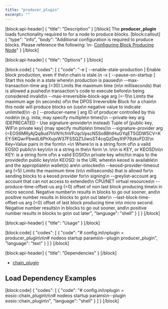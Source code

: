 ```yaml
---
title: "producer_plugin"
excerpt: ""
---
```

[block:api-header]
{
  "title": "Description"
}
[/block]
The **producer_plugin** loads functionality required to for a node to produce blocks.
[block:callout]
{
  "type": "info",
  "body": "Additional configuration is required to produce blocks. Please reference the following: \n- [Configuring Block Producing Node](doc:environment-producing-node)"
}
[/block]

[block:api-header]
{
  "title": "Options"
}
[/block]

[block:code]
{
  "codes": [
    {
      "code": "-e [ --enable-stale-production ]      Enable block production, even if the\n                                        chain is stale.\n  -x [ --pause-on-startup ]             Start this node in a state where\n                                        production is paused\n  --max-transaction-time arg (=30)      Limits the maximum time (in\n                                        milliseconds) that is allowed a pushed\n                                        transaction's code to execute before\n                                        being considered invalid\n  --max-irreversible-block-age arg (=-1)\n                                        Limits the maximum age (in seconds) of\n                                        the DPOS Irreversible Block for a chain\n                                        this node will produce blocks on (use\n                                        negative value to indicate unlimited)\n  -p [ --producer-name ] arg            ID of producer controlled by this node\n                                        (e.g. inita; may specify multiple\n                                        times)\n  --private-key arg                     (DEPRECATED - Use signature-provider\n                                        instead) Tuple of [public key, WIF\n                                        private key] (may specify multiple\n                                        times)\n  --signature-provider arg (=EOS6MRyAjQq8ud7hVNYcfnVPJqcVpscN5So8BhtHuGYqET5GDW5CV=KEY:5KQwrPbwdL6PhXujxW37FSSQZ1JiwsST4cqQzDeyXtP79zkvFD3)\n                                        Key=Value pairs in the form\n                                        <public-key>=<provider-spec>\n                                        Where:\n                                           <public-key>    is a string form of\n                                                           a vaild EOSIO public\n                                                           key\n\n                                           <provider-spec> is a string in the\n                                                           form <provider-type>\n                                                           :<data>\n\n                                           <provider-type> is KEY, or KEOSD\n\n                                           KEY:<data>      is a string form of\n                                                           a valid EOSIO\n                                                           private key which\n                                                           maps to the provided\n                                                           public key\n\n                                           KEOSD:<data>    is the URL where\n                                                           keosd is available\n                                                           and the approptiate\n                                                           wallet(s) are\n                                                           unlocked\n  --keosd-provider-timeout arg (=5)     Limits the maximum time (in\n                                        milliseconds) that is allowd for\n                                        sending blocks to a keosd provider for\n                                        signing\n  --greylist-account arg                account that can not access to extended\n                                        CPU/NET virtual resources\n  --produce-time-offset-us arg (=0)     offset of non last block producing time\n                                        in micro second. Negative number\n                                        results in blocks to go out sooner, and\n                                        positive number results in blocks to go\n                                        out later\n  --last-block-time-offset-us arg (=0)  offset of last block producing time in\n                                        micro second. Negative number results\n                                        in blocks to go out sooner, and\n                                        positive number results in blocks to go\n                                        out later",
      "language": "shell"
    }
  ]
}
[/block]

[block:api-header]
{
  "title": "Usage"
}
[/block]

[block:code]
{
  "codes": [
    {
      "code": "# config.ini\nplugin = producer_plugin\n\n# nodeos startup params\n--plugin producer_plugin",
      "language": "text"
    }
  ]
}
[/block]

[block:api-header]
{
  "title": "Dependencies"
}
[/block]
- [chain_plugin](doc:chain_plugin) 

## Load Dependency Examples
[block:code]
{
  "codes": [
    {
      "code": "# config.ini\nplugin = eosio::chain_plugin\n\n# nodeos startup params\n--plugin eosio::chain_plugin\n",
      "language": "shell"
    }
  ]
}
[/block]
